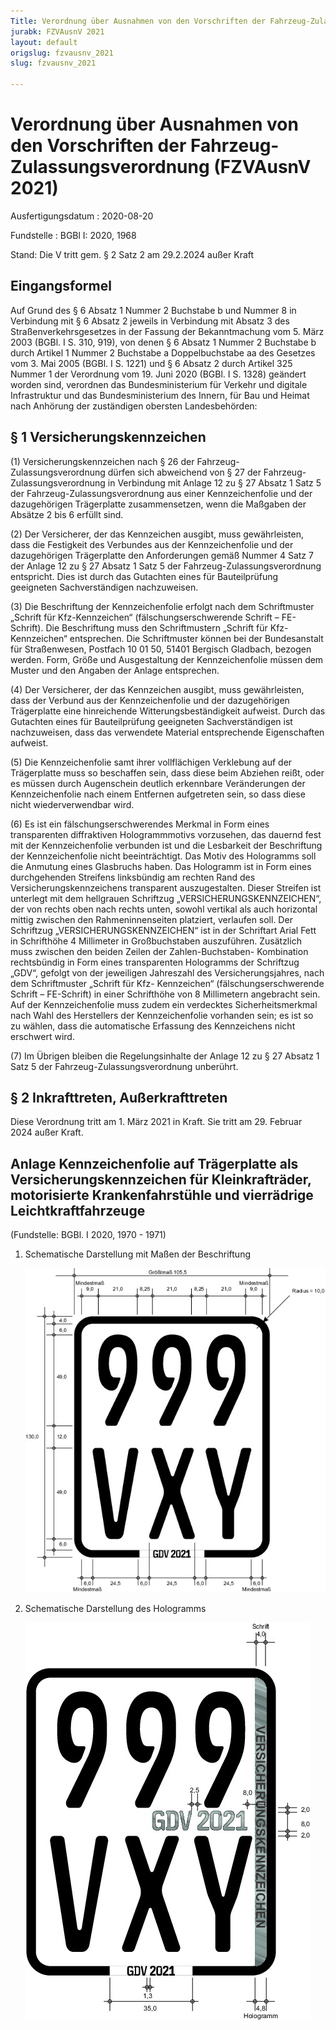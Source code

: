 ```yaml
---
Title: Verordnung über Ausnahmen von den Vorschriften der Fahrzeug-Zulassungsverordnung
jurabk: FZVAusnV 2021
layout: default
origslug: fzvausnv_2021
slug: fzvausnv_2021

---
```


# Verordnung über Ausnahmen von den Vorschriften der Fahrzeug-Zulassungsverordnung (FZVAusnV 2021)

Ausfertigungsdatum
:   2020-08-20

Fundstelle
:   BGBl I: 2020, 1968

Stand: Die V tritt gem. § 2 Satz 2 am 29.2.2024 außer Kraft

## Eingangsformel

Auf Grund des § 6 Absatz 1 Nummer 2 Buchstabe b und Nummer 8 in
Verbindung mit § 6 Absatz 2 jeweils in Verbindung mit Absatz 3 des
Straßenverkehrsgesetzes in der Fassung der Bekanntmachung vom 5. März
2003 (BGBl. I S. 310, 919), von denen § 6 Absatz 1 Nummer 2 Buchstabe
b durch Artikel 1 Nummer 2 Buchstabe a Doppelbuchstabe aa des Gesetzes
vom 3. Mai 2005 (BGBl. I S. 1221) und § 6 Absatz 2 durch Artikel 325
Nummer 1 der Verordnung vom 19. Juni 2020 (BGBl. I S. 1328) geändert
worden sind, verordnen das Bundesministerium für Verkehr und digitale
Infrastruktur und das Bundesministerium des Innern, für Bau und Heimat
nach Anhörung der zuständigen obersten Landesbehörden:


## § 1 Versicherungskennzeichen

(1) Versicherungskennzeichen nach § 26 der Fahrzeug-
Zulassungsverordnung dürfen sich abweichend von § 27 der Fahrzeug-
Zulassungsverordnung in Verbindung mit Anlage 12 zu § 27 Absatz 1 Satz
5 der Fahrzeug-Zulassungsverordnung aus einer Kennzeichenfolie und der
dazugehörigen Trägerplatte zusammensetzen, wenn die Maßgaben der
Absätze 2 bis 6 erfüllt sind.

(2) Der Versicherer, der das Kennzeichen ausgibt, muss gewährleisten,
dass die Festigkeit des Verbundes aus der Kennzeichenfolie und der
dazugehörigen Trägerplatte den Anforderungen gemäß Nummer 4 Satz 7 der
Anlage 12 zu § 27 Absatz 1 Satz 5 der Fahrzeug-Zulassungsverordnung
entspricht. Dies ist durch das Gutachten eines für Bauteilprüfung
geeigneten Sachverständigen nachzuweisen.

(3) Die Beschriftung der Kennzeichenfolie erfolgt nach dem
Schriftmuster „Schrift für Kfz-Kennzeichen“ (fälschungserschwerende
Schrift – FE-Schrift). Die Beschriftung muss den Schriftmustern
„Schrift für Kfz-Kennzeichen“ entsprechen. Die Schriftmuster können
bei der Bundesanstalt für Straßenwesen, Postfach 10 01 50, 51401
Bergisch Gladbach, bezogen werden. Form, Größe und Ausgestaltung der
Kennzeichenfolie müssen dem Muster und den Angaben der Anlage
entsprechen.

(4) Der Versicherer, der das Kennzeichen ausgibt, muss gewährleisten,
dass der Verbund aus der Kennzeichenfolie und der dazugehörigen
Trägerplatte eine hinreichende Witterungsbeständigkeit aufweist. Durch
das Gutachten eines für Bauteilprüfung geeigneten Sachverständigen ist
nachzuweisen, dass das verwendete Material entsprechende Eigenschaften
aufweist.

(5) Die Kennzeichenfolie samt ihrer vollflächigen Verklebung auf der
Trägerplatte muss so beschaffen sein, dass diese beim Abziehen reißt,
oder es müssen durch Augenschein deutlich erkennbare Veränderungen der
Kennzeichenfolie nach einem Entfernen aufgetreten sein, so dass diese
nicht wiederverwendbar wird.

(6) Es ist ein fälschungserschwerendes Merkmal in Form eines
transparenten diffraktiven Hologrammmotivs vorzusehen, das dauernd
fest mit der Kennzeichenfolie verbunden ist und die Lesbarkeit der
Beschriftung der Kennzeichenfolie nicht beeinträchtigt. Das Motiv des
Hologramms soll die Anmutung eines Glasbruchs haben. Das Hologramm ist
in Form eines durchgehenden Streifens linksbündig am rechten Rand des
Versicherungskennzeichens transparent auszugestalten. Dieser Streifen
ist unterlegt mit dem hellgrauen Schriftzug
„VERSICHERUNGSKENNZEICHEN“, der von rechts oben nach rechts unten,
sowohl vertikal als auch horizontal mittig zwischen den
Rahmeninnenseiten platziert, verlaufen soll. Der Schriftzug
„VERSICHERUNGSKENNZEICHEN“              ist in der Schriftart Arial
Fett in Schrifthöhe 4 Millimeter in Großbuchstaben auszuführen.
Zusätzlich muss zwischen den beiden Zeilen der Zahlen-Buchstaben-
Kombination rechtsbündig in Form eines transparenten Hologramms der
Schriftzug „GDV“, gefolgt von der jeweiligen Jahreszahl des
Versicherungsjahres, nach dem Schriftmuster „Schrift für Kfz-
Kennzeichen“ (fälschungserschwerende Schrift – FE-Schrift) in einer
Schrifthöhe von 8 Millimetern angebracht sein. Auf der
Kennzeichenfolie muss zudem ein verdecktes Sicherheitsmerkmal nach
Wahl des Herstellers der Kennzeichenfolie vorhanden sein; es ist so zu
wählen, dass die automatische Erfassung des Kennzeichens nicht
erschwert wird.

(7) Im Übrigen bleiben die Regelungsinhalte der Anlage 12 zu § 27
Absatz 1 Satz 5 der Fahrzeug-Zulassungsverordnung unberührt.


## § 2 Inkrafttreten, Außerkrafttreten

Diese Verordnung tritt am 1. März 2021 in Kraft. Sie tritt am 29.
Februar 2024 außer Kraft.


## Anlage Kennzeichenfolie auf Trägerplatte als Versicherungskennzeichen für Kleinkrafträder, motorisierte Krankenfahrstühle und vierrädrige Leichtkraftfahrzeuge

(Fundstelle: BGBl. I 2020, 1970 - 1971)


1.  Schematische Darstellung mit Maßen der Beschriftung

    ![bgbl1_2020_j1968-1_0010.jpg](bgbl1_2020_j1968-1_0010.jpg)

2.  Schematische Darstellung des Hologramms

    ![bgbl1_2020_j1968-1_0020.jpg](bgbl1_2020_j1968-1_0020.jpg)



